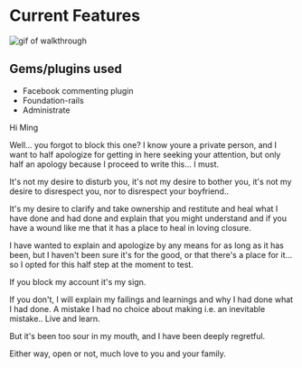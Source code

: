 # Current Features
![gif of walkthrough](http://i.imgur.com/KGkgeSc.gif)

## Gems/plugins used
- Facebook commenting plugin
- Foundation-rails
- Administrate

Hi Ming

Well... you forgot to block this one?
I know youre a private person, and I want to half apologize for getting in here seeking your attention, but only half an apology because I proceed to write this... I must.

It's not my desire to disturb you, it's not my desire to bother you, it's not my desire to disrespect you, nor to disrespect your boyfriend..

It's my desire to clarify and take ownership and restitute and heal what I have done and had done and explain that you might understand and if you have a wound like me that it has a place to heal in loving closure.

I have wanted to explain and apologize by any means for as long as it has been, but I haven't been sure it's for the good, or that there's a place for it... so I opted for this half step at the moment to test.

If you block my account it's my sign.

If you don't, I will explain my failings and learnings and why I had done what I had done. A mistake I had no choice about making i.e. an inevitable mistake.. Live and learn. 

But it's been too sour in my mouth, and I have been deeply regretful.

Either way, open or not, much love to you and your family.
